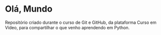 # Olá, Mundo
 
 Repositório criado durante o curso de Git e GitHub, da plataforma Curso em Vídeo, para compartilhar o que venho aprendendo em Python.


